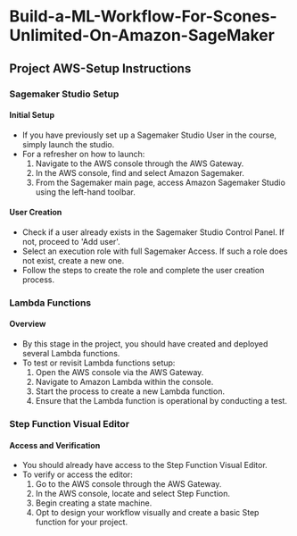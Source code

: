 # Build-a-ML-Workflow-For-Scones-Unlimited-On-Amazon-SageMaker



## Project AWS-Setup Instructions

### Sagemaker Studio Setup

#### Initial Setup
- If you have previously set up a Sagemaker Studio User in the course, simply launch the studio.
- For a refresher on how to launch:
  1. Navigate to the AWS console through the AWS Gateway.
  2. In the AWS console, find and select Amazon Sagemaker.
  3. From the Sagemaker main page, access Amazon Sagemaker Studio using the left-hand toolbar.

#### User Creation
- Check if a user already exists in the Sagemaker Studio Control Panel. If not, proceed to 'Add user'.
- Select an execution role with full Sagemaker Access. If such a role does not exist, create a new one.
- Follow the steps to create the role and complete the user creation process.

### Lambda Functions

#### Overview
- By this stage in the project, you should have created and deployed several Lambda functions.
- To test or revisit Lambda functions setup:
  1. Open the AWS console via the AWS Gateway.
  2. Navigate to Amazon Lambda within the console.
  3. Start the process to create a new Lambda function.
  4. Ensure that the Lambda function is operational by conducting a test.

### Step Function Visual Editor

#### Access and Verification
- You should already have access to the Step Function Visual Editor.
- To verify or access the editor:
  1. Go to the AWS console through the AWS Gateway.
  2. In the AWS console, locate and select Step Function.
  3. Begin creating a state machine.
  4. Opt to design your workflow visually and create a basic Step function for your project.
